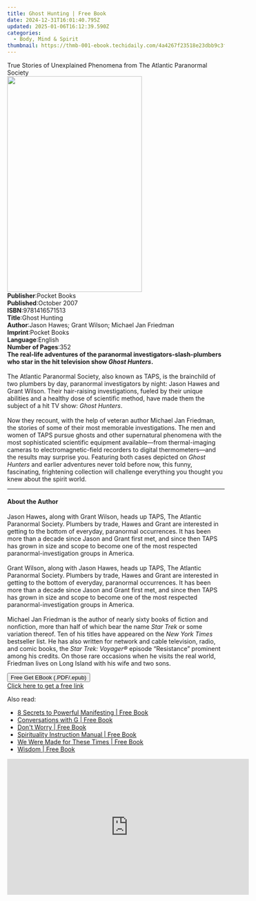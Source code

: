 ```yaml
---
title: Ghost Hunting | Free Book
date: 2024-12-31T16:01:40.795Z
updated: 2025-01-06T16:12:39.590Z
categories:
  - Body, Mind & Spirit
thumbnail: https://thmb-001-ebook.techidaily.com/4a4267f23518e23dbb9c3f33ea4100884922d97e21b838b500fe7457d6c1eb3f.jpg
---
```

<main id="book-container">
  <div class="flex flex-col">
    <div class="book-brief flex-1 py-6 px-4 sm:p-6 md:py-10 md:px-8">
      <!-- brief-->
      <div class="book-brief-main">
        True Stories of Unexplained Phenomena from The Atlantic Paranormal
        Society
      </div>
    </div>
    <div
      class="book-meta-info flex-1 grid gap-4 col-start-1 col-end-3 row-start-1 sm:mb-6 sm:grid-cols-4 lg:gap-6 lg:col-start-2 lg:row-end-6 lg:row-span-6 lg:mb-0"
    >
      <div
        class="book-meta-info-left place-content-center mt-4 p-4 text-sm leading-6 col-start-2 col-span-2 dark:text-slate-400"
      >
        <img
          class="w-full h-500 object-cover rounded-lg sm:h-255 sm:col-span-2 lg:col-span-full"
          src="https://img-001-ebook.techidaily.com/79d849485d7d3171b4df00701d175309a6db5f080b67c5468b5ca8528d56d46f.jpg"
          alt=""
          width="312"
          height="500"
        />
      </div>
      <div
        class="book-meta-info-right mt-2 col-start-1 row-start-2 col-span-3 self-center"
      >
        <!-- meta data  -->
        <div class="flex flex-col px-4 md:px-8">
          <div class="flex-1">
            <strong>Publisher</strong>:<span class="px-2">Pocket Books</span>
          </div>
          <div class="flex-1">
            <strong>Published</strong>:<span class="px-2">October 2007</span>
          </div>
          <div class="flex-1">
            <strong>ISBN</strong>:<span class="px-2">9781416571513</span>
          </div>
          <div class="flex-1">
            <strong>Title</strong>:<span class="px-2">Ghost Hunting</span>
          </div>
          <div class="flex-1">
            <strong>Author</strong>:<span class="px-2"
              >Jason Hawes; Grant Wilson; Michael Jan Friedman</span
            >
          </div>
          <div class="flex-1">
            <strong>Imprint</strong>:<span class="px-2">Pocket Books</span>
          </div>
          <div class="flex-1">
            <strong>Language</strong>:<span class="px-2">English</span>
          </div>
          <div class="flex-1">
            <strong>Number of Pages</strong>:<span class="px-2">352</span>
          </div>
        </div>
      </div>
    </div>
    <div class="book-description flex-1 py-6 px-4 sm:p-6 md:py-10 md:px-8">
      <div class="book-description-main">
        <div accordion-content="" id="description">
          <b
            >The real-life adventures of the paranormal
            investigators-slash-plumbers who star in the hit television show
            <i>Ghost Hunters</i>.</b
          ><br /><br />The Atlantic Paranormal Society, also known as TAPS, is
          the brainchild of two plumbers by day, paranormal investigators by
          night: Jason Hawes and Grant Wilson. Their hair-raising
          investigations, fueled by their unique abilities and a healthy dose of
          scientific method, have made them the subject of a hit TV show:
          <i>Ghost Hunters</i>.<br />
          <br />
          Now they recount, with the help of veteran author Michael Jan
          Friedman, the stories of some of their most memorable investigations.
          The men and women of TAPS pursue ghosts and other supernatural
          phenomena with the most sophisticated scientific equipment
          available—from thermal-imaging cameras to electromagnetic-field
          recorders to digital thermometers—and the results may surprise you.
          Featuring both cases depicted on <i>Ghost Hunters</i> and earlier
          adventures never told before now, this funny, fascinating, frightening
          collection will challenge everything you thought you knew about the
          spirit world.
        </div>
        <div class="accordion-fader"></div>
      </div>
    </div>
    <div class="book-excerpts flex-1 py-6 px-4 sm:p-6 md:py-10 md:px-8">
      <!-- excerpts-->
      <div class="book-excerpts-main">
        <hr />
        <h4 class="placeholder placeholder-heading">
          <span>About the Author</span>
        </h4>
        <p>
          Jason Hawes<b>,</b> along with Grant Wilson, heads up TAPS, The
          Atlantic Paranormal Society. Plumbers by trade, Hawes and Grant are
          interested in getting to the bottom of everyday, paranormal
          occurrences. It has been more than a decade since Jason and Grant
          first met, and since then TAPS has grown in size and scope to become
          one of the most respected paranormal-investigation groups in
          America.<br /><br />Grant Wilson<b>,</b> along with Jason Hawes, heads
          up TAPS, The Atlantic Paranormal Society. Plumbers by trade, Hawes and
          Grant are interested in getting to the bottom of everyday, paranormal
          occurrences. It has been more than a decade since Jason and Grant
          first met, and since then TAPS has grown in size and scope to become
          one of the most respected paranormal-investigation groups in
          America.<br /><br />Michael Jan Friedman is the author of nearly sixty
          books of fiction and nonfiction, more than half of which bear the name
          <i>Star Trek</i> or some variation thereof. Ten of his titles have
          appeared on the <i>New York Times</i> bestseller list. He has also
          written for network and cable television, radio, and comic books, the
          <i>Star Trek: Voyager®</i> episode “Resistance” prominent among his
          credits. On those rare occasions when he visits the real world,
          Friedman lives on Long Island with his wife and two sons.
        </p>
      </div>
    </div>
    <div
      class="book-about-author flex-1 py-6 px-4 sm:p-6 md:py-10 md:px-8"
    ></div>
    <div class="book-free-get flex-1 py-6 px-4 sm:p-6 md:py-10 md:px-8">
      <button
        id="btn-free-get"
        class="bg-blue-500 hover:bg-blue-700 text-white font-bold py-2 px-4 rounded"
      >
        Free Get EBook (.PDF/.epub)
      </button>
      <div id="countdown-display" class="px-2 text-lg mt-2"></div>
      <a
        id="free-link"
        class="hidden bg-blue-500 hover:bg-blue-700 text-white font-bold py-2 px-4 rounded"
        href="https://www.ebooks.com/en-us/book/315660/ghost-hunting/jason-hawes/"
        target="_blank"
        >Click here to get a free link</a
      >
    </div>
    <script>
      let countdownTime = 0;
      let countdownInterval = null;
      document
        .getElementById('btn-free-get')
        .addEventListener('click', startCountdown);
      function startCountdown() {
        countdownTime = new Date().getTime() + 60000 * 3;
        countdownInterval = setInterval(updateCountdown, 1000);
        document.getElementById('btn-free-get').disabled = true;
        document
          .getElementById('btn-free-get')
          .classList.add('bg-gray-500', 'cursor-not-allowed');
      }
      function updateCountdown() {
        let currentTime = new Date().getTime();
        let timeLeft = countdownTime - currentTime;
        let secondsLeft = Math.floor(timeLeft / 1000);
        document.getElementById('countdown-display').innerHTML =
          `Remaining time: ${secondsLeft} seconds.`;
        if (secondsLeft <= 0) {
          clearInterval(countdownInterval);
          document.getElementById('btn-free-get').classList.add('hidden');
          document.getElementById('free-link').classList.remove('hidden');
          document.getElementById('countdown-display').innerHTML = '';
        }
      }
    </script>
  </div>
</main>

<ins class="adsbygoogle"
      style="display:block"
      data-ad-client="ca-pub-7571918770474297"
      data-ad-slot="8358498916"
      data-ad-format="auto"
      data-full-width-responsive="true"></ins>
    

<span class="atpl-alsoreadstyle">Also read:</span>
<div><ul>
<li><a href="https://novels-ebooks.techidaily.com/210332510-9781401965037-8-secrets-to-powerful-manifesting/"><u>8 Secrets to Powerful Manifesting | Free Book</u></a></li>
<li><a href="https://novels-ebooks.techidaily.com/210333040-9781956161007-conversations-with-g/"><u>Conversations with G | Free Book</u></a></li>
<li><a href="https://novels-ebooks.techidaily.com/210332743-9780525508212-dont-worry/"><u>Don't Worry | Free Book</u></a></li>
<li><a href="https://novels-ebooks.techidaily.com/210332467-9780578949451-spirituality-instruction-manual/"><u>Spirituality Instruction Manual | Free Book</u></a></li>
<li><a href="https://novels-ebooks.techidaily.com/210332508-9781952692208-we-were-made-for-these-times/"><u>We Were Made for These Times | Free Book</u></a></li>
<li><a href="https://novels-ebooks.techidaily.com/210332421-9780648952060-wisdom/"><u>Wisdom | Free Book</u></a></li>
</ul></div>

<!-- affiliate ads begin -->
<iframe width="560" height="315" src="https://www.youtube.com/embed/iPCr_bxZjMQ?si=ubOsoq5umPEXL9xL" title="YouTube video player" frameborder="0" allow="accelerometer; autoplay; clipboard-write; encrypted-media; gyroscope; picture-in-picture; web-share" referrerpolicy="strict-origin-when-cross-origin" allowfullscreen></iframe>
<!-- affiliate ads end -->

